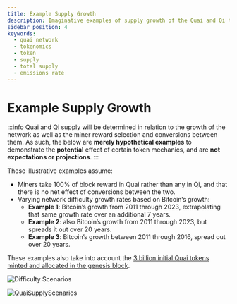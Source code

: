 ```yaml
---
title: Example Supply Growth
description: Imaginative examples of supply growth of the Quai and Qi tokens.
sidebar_position: 4
keywords:
  - quai network
  - tokenomics
  - token
  - supply
  - total supply
  - emissions rate
---
```


# Example Supply Growth

:::info
Quai and Qi supply will be determined in relation to the growth of the network as well as the miner reward selection and conversions between them. As such, the below are **merely hypothetical examples** to demonstrate the **potential** effect of certain token mechanics, and are **not expectations or projections**. 
:::

These illustrative examples assume:
* Miners take 100% of block reward in Quai rather than any in Qi, and that there is no net effect of conversions between the two.
* Varying network difficulty growth rates based on Bitcoin’s growth:
  * **Example 1**: Bitcoin’s growth from 2011 through 2023, extrapolating that same growth rate over an additional 7 years.
  * **Example 2**: also Bitcoin’s growth from 2011 through 2023, but spreads it out over 20 years.
  * **Example 3**: Bitcoin’s growth between 2011 through 2016, spread out over 20 years.

These examples also take into account the [3 billion initial Quai tokens minted and allocated in the genesis block](/learn/tokenomics/genesis-allocations.md).

![Difficulty Scenarios](/img/DifficultyScenarios.png)

![QuaiSupplyScenarios](/img/QuaiSupplyScenarios.png)

